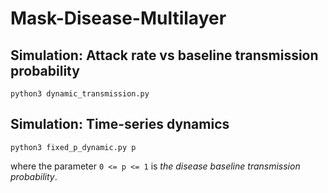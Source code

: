 # Mask-Disease-Multilayer

## Simulation: Attack rate vs baseline transmission probability
`
python3 dynamic_transmission.py
`

## Simulation: Time-series dynamics
`
python3 fixed_p_dynamic.py p
`

where the parameter  `0 <= p <= 1` is _the disease baseline transmission probability_.
